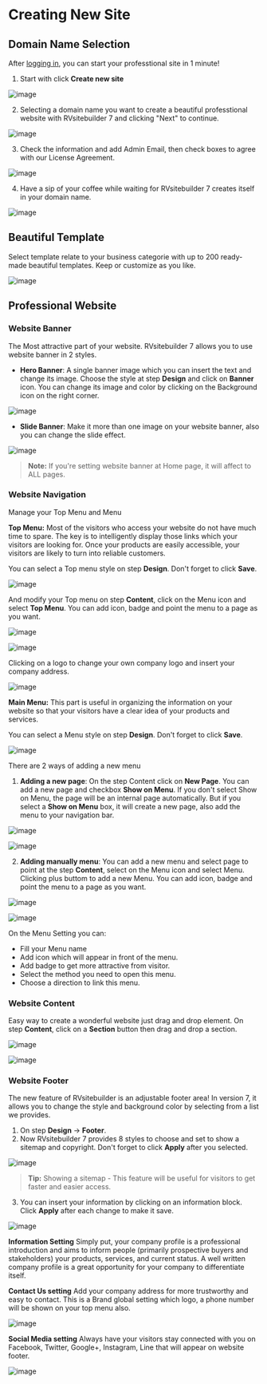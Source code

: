 # Creating New Site

## Domain Name Selection

After [logging in](https://github.com/rvsitebuilder/user-docs/blob/7.1/en/overview.md#login-system_), you can start your professtional site in 1 minute!
1. Start with click **Create new site** 

![image](images/create1.png)

2. Selecting a domain name you want to create a beautiful professtional website with RVsitebuilder 7 and clicking "Next" to continue.

![image](images/create2.png)

3. Check the information and add Admin Email, then check boxes to agree with our License Agreement.

![image](images/create3.png)

4. Have a sip of your coffee while waiting for RVsitebuilder 7 creates itself in your domain name.

![image](images/create4.png)

## Beautiful Template
Select template relate to your business categorie with up to 200 ready-made beautiful templates. Keep or customize as you like.

![image](images/create5.png)

## Professional Website

### Website Banner
The Most attractive part of your website. RVsitebuilder 7 allows you to use website banner in 2 styles.
- **Hero Banner**: A single banner image which you can insert the text and change its image. Choose the style at step **Design** and click on **Banner** icon. You can change its image and color by clicking on the Background icon on the right corner. 

![image](images/create6.png)

- **Slide Banner**: Make it more than one image on your website banner, also you can change the slide effect.

![image](images/create7.png)
> **Note:** If you're setting website banner at Home page, it will affect to ALL pages. 

### Website Navigation
Manage your Top Menu and Menu

**Top Menu:** Most of the visitors who access your website do not have much time to spare. The key is to intelligently display those links which your visitors are looking for. Once your products are easily accessible, your visitors are likely to turn into reliable customers.

You can select a Top menu style on step **Design**. Don't forget to click **Save**.

![image](images/create8.png)


And modify your Top menu on step **Content**, click on the Menu icon and select **Top Menu**. You can add icon, badge and point the menu to a page as you want.

![image](images/create9.png)

![image](images/create11.png)

Clicking on a logo to change your own company logo and insert your company address.

![image](images/create10.png)

**Main Menu:** This part is useful in organizing the information on your website so that your visitors have a clear idea of your products and services.

You can select a Menu style on step **Design**. Don't forget to click **Save**.

![image](images/create12-1.png)

There are 2 ways of adding a new menu

1. **Adding a new page**: On the step Content click on **New Page**. You can add a new page and checkbox **Show on Menu**. If you don't select Show on Menu, the page will be an internal page automatically. But if you select a **Show on Menu** box, it will create a new page, also add the menu to your navigation bar.

![image](images/create12-2.png)

![image](images/create12-3.png)

2. **Adding manually menu**: You can add a new menu and select page to point at the step **Content**, select on the Menu icon and select Menu. Clicking plus buttom to add a new Menu. You can add icon, badge and point the menu to a page as you want.

![image](images/create12.png)

![image](images/create13.png)

On the Menu Setting you can:

- Fill your Menu name
- Add icon which will appear in front of the menu.
- Add badge to get more attractive from visitor.
- Select the method you need to open this menu.
- Choose a direction to link this menu.

### Website Content
Easy way to create a wonderful website just drag and drop element. On step **Content**, click on a **Section** button then drag and drop a section.

![image](images/create14.png)

![image](images/create14-1.png)

### Website Footer
The new feature of RVsitebuilder is an adjustable footer area! In version 7, it allows you to change the style and background color by selecting from a list we provides.

1. On step **Design** -> **Footer**.
2. Now RVsitebuilder 7 provides 8 styles to choose and set to show a sitemap and copyright. Don't forget to click **Apply** after you selected.

![image](images/create15.png)

> **Tip:** Showing a sitemap - This feature will be useful for visitors to get faster and easier access.

3. You can insert your information by clicking on an information block. Click **Apply** after each change to make it save.

![image](images/create15-1.png)

**Information Setting**
Simply put, your company profile is a professional introduction and aims to inform people (primarily prospective buyers and stakeholders) your products, services, and current status. A well written company profile is a great opportunity for your company to differentiate itself.

**Contact Us setting** Add your company address for more trustworthy and easy to contact. This is a Brand global setting which logo, a phone number will be shown on your top menu also.

![image](images/create15-2.png)

**Social Media setting** Always have your visitors stay connected with you on Facebook, Twitter, Google+, Instagram, Line that will appear on website footer.

![image](images/create15-3.png)



